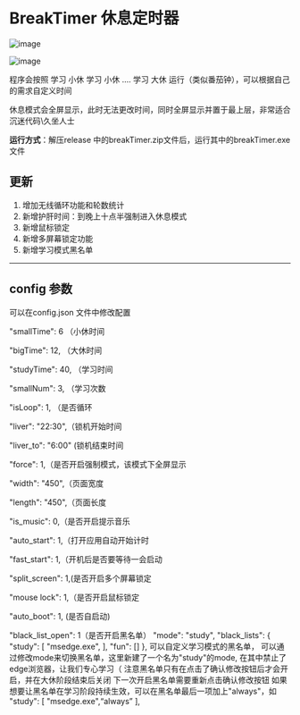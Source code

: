 # BreakTimer 休息定时器

![image](https://user-images.githubusercontent.com/30487483/214989507-abcffbc9-8187-42af-980a-d4dfaf152e0f.png)

![image](https://user-images.githubusercontent.com/30487483/214987725-7ce7976c-08e0-422f-ad97-0e9c3f9bb444.png)


程序会按照 学习 小休 学习 小休 .... 学习 大休 运行（类似番茄钟），可以根据自己的需求自定义时间

休息模式会全屏显示，此时无法更改时间，同时全屏显示并置于最上层，非常适合沉迷代码\久坐人士

**运行方式**：解压release 中的breakTimer.zip文件后，运行其中的breakTimer.exe文件

更新
---
1. 增加无线循环功能和轮数统计
2. 新增护肝时间：到晚上十点半强制进入休息模式
3. 新增鼠标锁定
4. 新增多屏幕锁定功能
5. 新增学习模式黑名单
---

config 参数
---
可以在config.json 文件中修改配置

 "smallTime": 6 （小休时间
 
 "bigTime": 12, （大休时间
 
 "studyTime": 40, （学习时间
 
 "smallNum": 3, （学习次数
 
 "isLoop": 1, （是否循环
 
 "liver": "22:30",（锁机开始时间
 
 "liver_to": "6:00" (锁机结束时间
 
 "force": 1,（是否开启强制模式，该模式下全屏显示
 
 "width": "450",（页面宽度
 
 "length": "450",（页面长度
 
 "is_music": 0,（是否开启提示音乐
 
 "auto_start": 1,（打开应用自动开始计时
 
 "fast_start": 1,（开机后是否要等待一会启动
  
 "split_screen": 1,(是否开启多个屏幕锁定
   
 "mouse lock": 1,（是否开启鼠标锁定
 
 "auto_boot": 1, (是否自启动)
  
  "black_list_open": 1（是否开启黑名单）
  "mode": "study",
   "black_lists": {
      "study": [
         "msedge.exe",
      ],
      "fun": []
   },
   可以自定义学习模式的黑名单， 可以通过修改mode来切换黑名单，这里新建了一个名为"study"的mode,
   在其中禁止了edge浏览器，让我们专心学习（
   注意黑名单只有在点击了确认修改按钮后才会开启，并在大休阶段结束后关闭
   下一次开启黑名单需要重新点击确认修改按钮
   如果想要让黑名单在学习阶段持续生效，可以在黑名单最后一项加上"always"，如
    "study": [
         "msedge.exe",“always”
     ],
   
   
   
   
   
   
   








